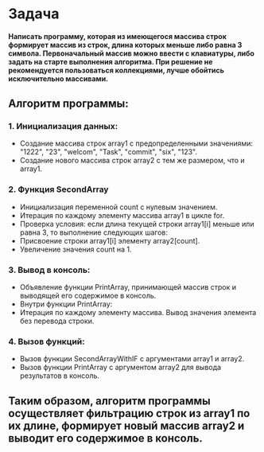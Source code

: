 # Задача 
#### Написать программу, которая из имеющегося массива строк формирует массив из строк, длина которых меньше либо равна 3 символа. Первоначальный массив можно ввести с клавиатуры, либо задать на старте выполнения алгоритма. При решение не рекомендуется пользоваться коллекциями, лучше обойтись исключительно массивами.

## Алгоритм программы:

### 1. Инициализация данных:

* Создание массива строк array1 с предопределенными значениями: "1222", "23", "welcom", "Task", "commit", "six", "123".
* Создание нового массива строк array2 с тем же размером, что и array1.

### 2. Функция SecondArray

* Инициализация переменной count с нулевым значением.
* Итерация по каждому элементу массива array1 в цикле for.
* Проверка условия: если длина текущей строки array1[i] меньше или равна 3, то выполнение следующих шагов:
* Присвоение строки array1[i] элементу array2[count].
* Увеличение значения count на 1.

### 3. Вывод в консоль:

* Объявление функции PrintArray, принимающей массив строк и выводящей его содержимое в консоль.
* Внутри функции PrintArray:
* Итерация по каждому элементу массива.
Вывод значения элемента без перевода строки.

### 4. Вызов функций:

* Вызов функции SecondArrayWithIF с аргументами array1 и array2.
* Вызов функции PrintArray с аргументом array2 для вывода результатов в консоль.
## Таким образом, алгоритм программы осуществляет фильтрацию строк из array1 по их длине, формирует новый массив array2 и выводит его содержимое в консоль.